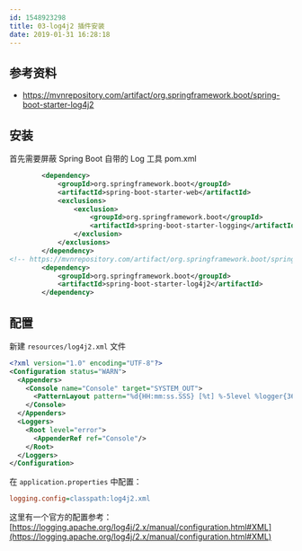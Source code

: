 ```yaml
---
id: 1548923298
title: 03-log4j2 插件安装
date: 2019-01-31 16:28:18
---
```




## 参考资料

- https://mvnrepository.com/artifact/org.springframework.boot/spring-boot-starter-log4j2

## 安装

首先需要屏蔽 Spring Boot 自带的 Log 工具
pom.xml

```xml
        <dependency>
            <groupId>org.springframework.boot</groupId>
            <artifactId>spring-boot-starter-web</artifactId>
            <exclusions>
                <exclusion>
                    <groupId>org.springframework.boot</groupId>
                    <artifactId>spring-boot-starter-logging</artifactId>
                </exclusion>
            </exclusions>
        </dependency>
<!-- https://mvnrepository.com/artifact/org.springframework.boot/spring-boot-starter-log4j2 -->
        <dependency>
            <groupId>org.springframework.boot</groupId>
            <artifactId>spring-boot-starter-log4j2</artifactId>
        </dependency>
```
## 配置
新建 `resources/log4j2.xml` 文件

```xml
<?xml version="1.0" encoding="UTF-8"?>
<Configuration status="WARN">
  <Appenders>
    <Console name="Console" target="SYSTEM_OUT">
      <PatternLayout pattern="%d{HH:mm:ss.SSS} [%t] %-5level %logger{36} - %msg%n"/>
    </Console>
  </Appenders>
  <Loggers>
    <Root level="error">
      <AppenderRef ref="Console"/>
    </Root>
  </Loggers>
</Configuration>
```



在 `application.properties` 中配置：

```ini
logging.config=classpath:log4j2.xml
```
这里有一个官方的配置参考：[https://logging.apache.org/log4j/2.x/manual/configuration.html#XML](https://logging.apache.org/log4j/2.x/manual/configuration.html#XML)